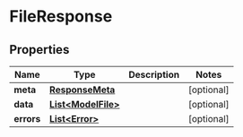 

# FileResponse

        

## Properties

| Name | Type | Description | Notes |
|------------ | ------------- | ------------- | -------------|
|**meta** | [**ResponseMeta**](ResponseMeta.md) |  |  [optional] |
|**data** | [**List&lt;ModelFile&gt;**](ModelFile.md) |  |  [optional] |
|**errors** | [**List&lt;Error&gt;**](Error.md) |  |  [optional] |



